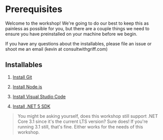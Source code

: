 # Prerequisites

Welcome to the workshop!  We're going to do our best to keep this as painless as possible for you, but there are a couple things we need to ensure you have preinstalled on your machine before we begin.

If you have any questions about the installables, please file an issue or shoot me an email (kevin at consultwithgriff.com)

## Installables

1. [Install Git](https://git-scm.com/book/en/v2/Getting-Started-Installing-Git)

2. [Install Node.js](https://nodejs.org/en/download/)

3. [Install Visual Studio Code](https://code.visualstudio.com/docs/setup/getting-started)

4. [Install .NET 5 SDK](https://www.microsoft.com/net/download/core#/net-core-sdk-current)

> You might be asking yourself, does this workshop still support .NET Core 3.1 since it's the current LTS version?  Sure does!  If you're running 3.1 still, that's fine.  Either works for the needs of this workshop.
